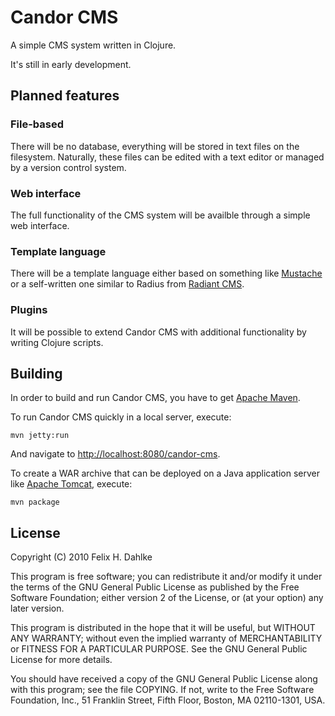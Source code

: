 Candor CMS
==========

A simple CMS system written in Clojure.

It's still in early development.

Planned features
----------------

### File-based

There will be no database, everything will be stored in text files on
the filesystem. Naturally, these files can be edited with a text
editor or managed by a version control system.

### Web interface

The full functionality of the CMS system will be availble through a
simple web interface.

### Template language

There will be a template language either based on something like
[Mustache](http://mustache.github.com/) or a self-written one similar
to Radius from [Radiant CMS](http://radiantcms.org/).

### Plugins

It will be possible to extend Candor CMS with additional functionality
by writing Clojure scripts.

Building
--------

In order to build and run Candor CMS, you have to get
[Apache Maven](http://maven.apache.org/).

To run Candor CMS quickly in a local server, execute:

	mvn jetty:run
	
And navigate to
[http://localhost:8080/candor-cms](http://localhost:8080/candor-cms).

To create a WAR archive that can be deployed on a Java application
server like [Apache Tomcat](http://tomcat.apache.org/), execute:

	mvn package


License
-------

Copyright (C) 2010 Felix H. Dahlke

This program is free software; you can redistribute it and/or
modify it under the terms of the GNU General Public License
as published by the Free Software Foundation; either version 2
of the License, or (at your option) any later version.

This program is distributed in the hope that it will be useful,
but WITHOUT ANY WARRANTY; without even the implied warranty of
MERCHANTABILITY or FITNESS FOR A PARTICULAR PURPOSE.  See the
GNU General Public License for more details.

You should have received a copy of the GNU General Public License
along with this program; see the file COPYING. If not, write to the
Free Software Foundation, Inc., 51 Franklin Street, Fifth Floor,
Boston, MA 02110-1301, USA.
